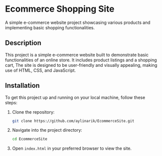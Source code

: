 # Ecommerce Shopping Site

A simple e-commerce website project showcasing various products and implementing basic shopping functionalities.

## Description

This project is a simple e-commerce website built to demonstrate basic functionalities of an online store. It includes product listings and a shopping cart, The site is designed to be user-friendly and visually appealing, making use of HTML, CSS, and JavaScript.

## Installation

To get this project up and running on your local machine, follow these steps:

1. Clone the repository:
    ```bash
    git clone https://github.com/aylinarik/EcommerceSite.git
    ```
2. Navigate into the project directory:
    ```bash
    cd EcommerceSite
    ```
3. Open `index.html` in your preferred browser to view the site.

